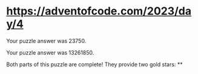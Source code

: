 # https://adventofcode.com/2023/day/4

Your puzzle answer was 23750.

Your puzzle answer was 13261850.

Both parts of this puzzle are complete! They provide two gold stars: **
